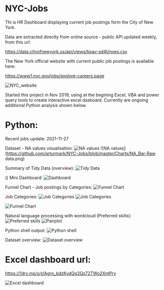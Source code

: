 # NYC-Jobs

Thi is HR Dashboard displaying current job postings form the City of New York.

Data are extracted directly from online source - public API updated weekly, from this url: 

https://data.cityofnewyork.us/api/views/kpav-sd4t/rows.csv

The New York official website with current public job postings is available here:

https://www1.nyc.gov/jobs/explore-careers.page

![NYC_website](https://github.com/arturmark/NYC-Jobs/blob/master/Pictures/NYC_website.PNG)


Started this project in Nov 2019, using at the begining Excel, VBA and power query tools to create interactive excel dasboard. Currently are ongoing additional Python analysis shown below.



# Python:
Recent jobs update: 2021-11-27

Dataset - NA values visualisation:
![NA values](https://github.com/arturmark/NYC-Jobs/blob/master/Charts/NA_Matrix.png)
![NA values](https://github.com/arturmark/NYC-Jobs/blob/master/Charts/NA_Bar-Raw data.png)

Summary of Tidy Data (overview):
![Tidy Data](https://github.com/arturmark/NYC-Jobs/blob/master/Pictures/NYC_dataset_overview.PNG)

()
Mini Dashboard:
![Dashboard](https://github.com/arturmark/NYC-Jobs/blob/master/Charts/Dashboard.png)

Funnel Chart - Job postings by Categories:
![Funnel Chart](https://github.com/arturmark/NYC-Jobs/blob/master/Charts/Funnel%20(a-z).png)

Job Categories:
![Job Categories](https://github.com/arturmark/NYC-Jobs/blob/master/Charts/Python%20Chart-1.png)
![Job Categories](https://github.com/arturmark/NYC-Jobs/blob/master/Charts/Job%20Postings%20by%20Category.png)

![Funnel Chart](https://github.com/arturmark/NYC-Jobs/blob/master/Charts/JobCat_CareerLev.png)

Natural language processing with wordcloud (Preferred skills):
![Preferred skills](https://github.com/arturmark/NYC-Jobs/blob/master/Preferred%20skills.png)
![Pairplot](https://github.com/arturmark/NYC-Jobs/blob/master/Pairplot.png)

Python shell output:
![Python shell](https://github.com/arturmark/NYC-Jobs/blob/master/Python%20analysis.png)

Dataset overview:
![Dataset overview](https://github.com/arturmark/NYC-Jobs/blob/master/Dataset%20overview.png)





# Excel dashboard url: 

https://1drv.ms/x/s!Agrn_bdzKydQg2Qs72TWo2XntPry

![Excel dashboard](https://github.com/arturmark/NYC-Jobs/blob/master/NYC%20Jobs%20-%20Excel%20Dashboard.PNG)
